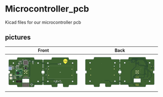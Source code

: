 # Microcontroller_pcb
Kicad files for our microcontroller pcb

## pictures
| Front | Back |
|---|---|
|![top](./img/front.png) | ![top](./img/back.png) |

